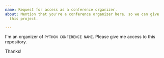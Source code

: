 ```yaml
---
name: Request for access as a conference organizer.
about: Mention that you're a conference organizer here, so we can give you access   to
  this project.

---
```


<!--
If you are a conference organizer, we can give you direct access to the repository, but it is your responsibility to update your own event! The goal is to make it easier for speakers, instructors, sponsors to find your conference.
-->

I'm an organizer of ``PYTHON CONFERENCE NAME``. 
Please give me access to this repository.

Thanks!
